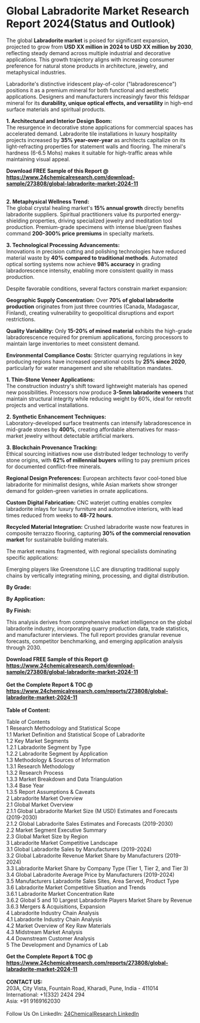 <h1>Global Labradorite Market Research Report 2024(Status and Outlook)</h1><p>The global <strong>Labradorite market</strong> is poised for significant expansion, projected to grow from <strong>USD XX million in 2024 to USD XX million by 2030</strong>, reflecting steady demand across multiple industrial and decorative applications. This growth trajectory aligns with increasing consumer preference for natural stone products in architecture, jewelry, and metaphysical industries.</p><p>Labradorite's distinctive iridescent play-of-color ("labradorescence") positions it as a premium mineral for both functional and aesthetic applications. Designers and manufacturers increasingly favor this feldspar mineral for its <strong>durability, unique optical effects, and versatility</strong> in high-end surface materials and spiritual products.</p><p><strong>1. Architectural and Interior Design Boom:</strong><br>
The resurgence in decorative stone applications for commercial spaces has accelerated demand. Labradorite tile installations in luxury hospitality projects increased by <strong>35% year-over-year</strong> as architects capitalize on its light-refracting properties for statement walls and flooring. The mineral's hardness (6-6.5 Mohs) makes it suitable for high-traffic areas while maintaining visual appeal.</p><div><b>Download FREE Sample of this Report @ 
            <a href="https://www.24chemicalresearch.com/download-sample/273808/global-labradorite-market-2024-11">
            https://www.24chemicalresearch.com/download-sample/273808/global-labradorite-market-2024-11</a></b></div><br><p><strong>2. Metaphysical Wellness Trend:</strong><br>
The global crystal healing market's <strong>15% annual growth</strong> directly benefits labradorite suppliers. Spiritual practitioners value its purported energy-shielding properties, driving specialized jewelry and meditation tool production. Premium-grade specimens with intense blue/green flashes command <strong>200-300% price premiums</strong> in specialty markets.</p><p><strong>3. Technological Processing Advancements:</strong><br>
Innovations in precision cutting and polishing technologies have reduced material waste by <strong>40% compared to traditional methods</strong>. Automated optical sorting systems now achieve <strong>98% accuracy</strong> in grading labradorescence intensity, enabling more consistent quality in mass production.</p><p>Despite favorable conditions, several factors constrain market expansion:</p><p><strong>Geographic Supply Concentration:</strong> Over <strong>70% of global labradorite production</strong> originates from just three countries (Canada, Madagascar, Finland), creating vulnerability to geopolitical disruptions and export restrictions.</p><p><strong>Quality Variability:</strong> Only <strong>15-20% of mined material</strong> exhibits the high-grade labradorescence required for premium applications, forcing processors to maintain large inventories to meet consistent demand.</p><p><strong>Environmental Compliance Costs:</strong> Stricter quarrying regulations in key producing regions have increased operational costs by <strong>25% since 2020</strong>, particularly for water management and site rehabilitation mandates.</p><p><strong>1. Thin-Stone Veneer Applications:</strong><br>
The construction industry's shift toward lightweight materials has opened new possibilities. Processors now produce <strong>3-5mm labradorite veneers</strong> that maintain structural integrity while reducing weight by 60%, ideal for retrofit projects and vertical installations.</p><p><strong>2. Synthetic Enhancement Techniques:</strong><br>
Laboratory-developed surface treatments can intensify labradorescence in mid-grade stones by <strong>400%</strong>, creating affordable alternatives for mass-market jewelry without detectable artificial markers.</p><p><strong>3. Blockchain Provenance Tracking:</strong><br>
Ethical sourcing initiatives now use distributed ledger technology to verify stone origins, with <strong>62% of millennial buyers</strong> willing to pay premium prices for documented conflict-free minerals.</p><p><strong>Regional Design Preferences:</strong> European architects favor cool-toned blue labradorite for minimalist designs, while Asian markets show stronger demand for golden-green varieties in ornate applications.</p><p><strong>Custom Digital Fabrication:</strong> CNC waterjet cutting enables complex labradorite inlays for luxury furniture and automotive interiors, with lead times reduced from weeks to <strong>48-72 hours</strong>.</p><p><strong>Recycled Material Integration:</strong> Crushed labradorite waste now features in composite terrazzo flooring, capturing <strong>30% of the commercial renovation market</strong> for sustainable building materials.</p><p>The market remains fragmented, with regional specialists dominating specific applications:</p><p>Emerging players like Greenstone LLC are disrupting traditional supply chains by vertically integrating mining, processing, and digital distribution.</p><p><strong>By Grade:</strong></p><p><strong>By Application:</strong></p><p><strong>By Finish:</strong></p><p>This analysis derives from comprehensive market intelligence on the global labradorite industry, incorporating quarry production data, trade statistics, and manufacturer interviews. The full report provides granular revenue forecasts, competitor benchmarking, and emerging application analysis through 2030.</p><div><b>Download FREE Sample of this Report @ 
            <a href="https://www.24chemicalresearch.com/download-sample/273808/global-labradorite-market-2024-11">
            https://www.24chemicalresearch.com/download-sample/273808/global-labradorite-market-2024-11</a></b></div><br><div><b>Get the Complete Report & TOC @ 
            <a href="https://www.24chemicalresearch.com/reports/273808/global-labradorite-market-2024-11">
            https://www.24chemicalresearch.com/reports/273808/global-labradorite-market-2024-11</a></b></div><br>
            <b>Table of Content:</b><p>Table of Contents<br />
1 Research Methodology and Statistical Scope<br />
1.1 Market Definition and Statistical Scope of Labradorite<br />
1.2 Key Market Segments<br />
1.2.1 Labradorite Segment by Type<br />
1.2.2 Labradorite Segment by Application<br />
1.3 Methodology & Sources of Information<br />
1.3.1 Research Methodology<br />
1.3.2 Research Process<br />
1.3.3 Market Breakdown and Data Triangulation<br />
1.3.4 Base Year<br />
1.3.5 Report Assumptions & Caveats<br />
2 Labradorite Market Overview<br />
2.1 Global Market Overview<br />
2.1.1 Global Labradorite Market Size (M USD) Estimates and Forecasts (2019-2030)<br />
2.1.2 Global Labradorite Sales Estimates and Forecasts (2019-2030)<br />
2.2 Market Segment Executive Summary<br />
2.3 Global Market Size by Region<br />
3 Labradorite Market Competitive Landscape<br />
3.1 Global Labradorite Sales by Manufacturers (2019-2024)<br />
3.2 Global Labradorite Revenue Market Share by Manufacturers (2019-2024)<br />
3.3 Labradorite Market Share by Company Type (Tier 1, Tier 2, and Tier 3)<br />
3.4 Global Labradorite Average Price by Manufacturers (2019-2024)<br />
3.5 Manufacturers Labradorite Sales Sites, Area Served, Product Type<br />
3.6 Labradorite Market Competitive Situation and Trends<br />
3.6.1 Labradorite Market Concentration Rate<br />
3.6.2 Global 5 and 10 Largest Labradorite Players Market Share by Revenue<br />
3.6.3 Mergers & Acquisitions, Expansion<br />
4 Labradorite Industry Chain Analysis<br />
4.1 Labradorite Industry Chain Analysis<br />
4.2 Market Overview of Key Raw Materials<br />
4.3 Midstream Market Analysis<br />
4.4 Downstream Customer Analysis<br />
5 The Development and Dynamics of Lab</p><div><b>Get the Complete Report & TOC @ 
            <a href="https://www.24chemicalresearch.com/reports/273808/global-labradorite-market-2024-11">
            https://www.24chemicalresearch.com/reports/273808/global-labradorite-market-2024-11</a></b></div><br><b>CONTACT US:</b><br>
            203A, City Vista, Fountain Road, Kharadi, Pune, India - 411014<br>
            International: +1(332) 2424 294<br>
            Asia: +91 9169162030 <br><br>
            Follow Us On LinkedIn: <a href="https://www.linkedin.com/company/24chemicalresearch/">24ChemicalResearch LinkedIn</a>